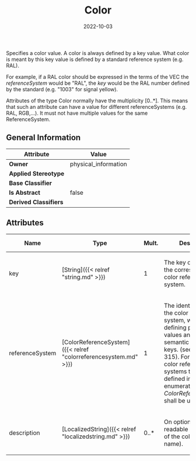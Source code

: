 ﻿---
title: Color
toc: false
type: specs
date: "2022-10-03"
draft: false
specification: VEC
version: 2.0.1
documentType: "Recommendation"
elementType: Class
classes:
  - Color
menu_name: vec-2.0.1
---
<p> Specifies a color value. A color is always defined by a key value. What color is meant by this key value is defined by a standard reference system (e.g. RAL).      </p>      <p> For example, if a RAL color should be expressed in the terms of the VEC the <i>referenceSystem</i> would be &quot;RAL&quot;, the <i>key</i> would be the RAL number defined by the standard (e.g. &quot;1003&quot; for signal yellow).      </p>      <p> Attributes of the type Color normally have the multiplicity [0..*]. This means that such an attribute can have a value for different referenceSystems (e.g. RAL, RGB,...). It must not have multiple values for the same ReferenceSystem.      </p>

## General Information

| Attribute               | Value |
|-------------------------|-------|
| **Owner**               | physical_information |
| **Applied Stereotype**  |   |
| **Base Classifier**     |   |
| **Is Abstract**         | false |
| **Derived Classifiers** |   |

## Attributes
|  Name  |  Type  |  Mult.  |  Description  |  Owning Classifier  |
|--------|--------|---------|---------------|--------------|
|key| [String]({{< relref "string.md" >}}) | 1 | <p>The key of the color in the corresponding color reference system. </p> | [Color]({{< relref "color.md" >}}) |
|referenceSystem| [ColorReferenceSystem]({{< relref "colorreferencesystem.md" >}}) | 1 | <p> The identification of the color reference system, which is defining possible values and the semantic of color keys. (see KBLFRM-315). For common color reference systems the literals defined in the open enumeration <i>ColorReferenceSystem </i>shall be used.      </p> | [Color]({{< relref "color.md" >}}) |
|description| [LocalizedString]({{< relref "localizedstring.md" >}}) | 0..* | <p>On optional human readable description of the color (e.g. the name).  </p> | [Color]({{< relref "color.md" >}}) |





